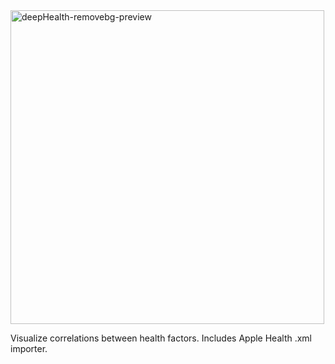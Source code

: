 <img width="502" alt="deepHealth-removebg-preview" src="https://user-images.githubusercontent.com/85313672/197415841-74f7b24d-3bf2-415f-9f5e-b87cba5bed02.png">

Visualize correlations between health factors.
Includes Apple Health .xml importer.

